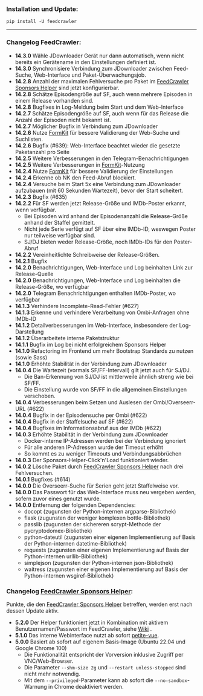 ### Installation und Update:

`pip install -U feedcrawler`

---

### Changelog FeedCrawler:

- **14.3.0** Wähle JDownloader Gerät nur dann automatisch, wenn nicht bereits ein Gerätename in den Einstellungen
  definiert ist.
- **14.3.0** Synchronisiere Verbindung zum JDownloader zwischen Feed-Suche, Web-Interface und Paket-Überwachungsjob.
- **14.2.8** Anzahl der maximalen Fehlversuche pro Paket im 
  [FeedCrawler Sponsors Helper](https://github.com/rix1337/FeedCrawler/wiki/5.-FeedCrawler-Sponsors-Helper) sind jetzt
  konfigurierbar.
- **14.2.8** Schätze Episodengröße auf SF, auch wenn mehrere Episoden in einem Release vorhanden sind.
- **14.2.8** Bugfixes in Log-Meldung beim Start und dem Web-Interface
- **14.2.7** Schätze Episodengröße auf SF, auch wenn für das Release die Anzahl der Episoden nicht bekannt ist.
- **14.2.7** Möglicher Bugfix in Verbindung zum JDownloader
- **14.2.6** Nutze [FormKit](https://formkit.com/) für bessere Validierung der Web-Suche und Suchlisten.
- **14.2.6** Bugfix (#639): Web-Interface beachtet wieder die gesetzte Paketanzahl pro Seite
- **14.2.5** Weitere Verbesserungen in den Telegram-Benachrichtigungen
- **14.2.5** Weitere Verbesserungen in [FormKit](https://formkit.com/)-Nutzung
- **14.2.4** Nutze [FormKit](https://formkit.com/) für bessere Validierung der Einstellungen
- **14.2.4** Erkenne ob NK den Feed-Abruf blockiert.
- **14.2.4** Versuche beim Start 5x eine Verbindung zum JDownloader aufzubauen (mit 60 Sekunden Wartezeit),
  bevor der Start scheitert.
- **14.2.3** Bugfix (#635)
- **14.2.2** Für SF werden jetzt Release-Größe und IMDb-Poster erkannt, wenn verfügbar.
  - Bei Episoden wird anhand der Episodenanzahl die Release-Größe anhand der Staffel gemittelt.
  - Nicht jede Serie verfügt auf SF über eine IMDb-ID, weswegen Poster nur teilweise verfügbar sind.
  - SJ/DJ bieten weder Release-Größe, noch IMDb-IDs für den Poster-Abruf
- **14.2.2** Vereinheitlichte Schreibweise der Release-Größen.
- **14.2.1** Bugfix
- **14.2.0** Benachrichtigungen, Web-Interface und Log beinhalten Link zur Release-Quelle
- **14.2.0** Benachrichtigungen, Web-Interface und Log beinhalten die Release-Größe, wo verfügbar
- **14.2.0** Telegram Benachrichtigungen enthalten IMDb-Poster, wo verfügbar
- **14.1.3** Verhindere Incomplete-Read-Fehler (#627)
- **14.1.3** Erkenne und verhindere Verarbeitung von Ombi-Anfragen ohne IMDb-ID
- **14.1.2** Detailverbesserungen im Web-Interface, insbesondere der Log-Darstellung
- **14.1.2** Überarbeitete interne Paketstruktur
- **14.1.1** Bugfix im Log bei nicht erfolgreichem Sponsors Helper
- **14.1.0** Refactoring im Frontend um mehr Bootstrap Standards zu nutzen (sowie Sass)
- **14.1.0** Erhöhte Stabilität in der Verbindung zum JDownloader
- **14.0.4** Die Wartezeit (vormals SF/FF-Intervall) gilt jetzt auch für SJ/DJ.
    - Die Ban-Erkennung von SJ/DJ ist mittlerweile ähnlich streng wie bei SF/FF.
    - Die Einstellung wurde von SF/FF in die allgemeinen Einstellungen verschoben.
- **14.0.4** Verbesserungen beim Setzen und Auslesen der Ombi/Overseerr-URL (#622)
- **14.0.4** Bugfix in der Episodensuche per Ombi (#622)
- **14.0.4** Bugfix in der Staffelsuche auf SF (#622)
- **14.0.4** Bugfixes im Informationsabruf aus der IMDb (#622)
- **14.0.3** Erhöhte Stabilität in der Verbindung zum JDownloader
    - Docker-interne IP-Adressen werden bei der Verbindung ignoriert
    - Für alle anderen IP-Adressen wurde der Timeout erhöht
    - So kommt es zu weniger Timeouts und Verbindungsabbrüchen
- **14.0.3** Der Sponsors-Helper-Click'n'Load funktioniert wieder.
- **14.0.2** Lösche Paket
  durch [FeedCrawler Sponsors Helper](https://github.com/rix1337/FeedCrawler/wiki/5.-FeedCrawler-Sponsors-Helper) nach
  drei Fehlversuchen.
- **14.0.1** Bugfixes (#614)
- **14.0.0** Die Overseerr-Suche für Serien geht jetzt Staffelweise vor.
- **14.0.0** Das Passwort für das Web-Interface muss neu vergeben werden, sofern zuvor eines genutzt wurde.
- **14.0.0** Entfernung der folgenden Dependencies:
    - docopt (zugunsten der Python-internen argparse-Bibliothek)
    - flask (zugunsten der weniger komplexen bottle-Bibliothek)
    - passlib (zugunsten der sichereren scrypt-Methode der pycryptodomex-Bibliothek)
    - python-dateutil (zugunsten einer eigenen Implementierung auf Basis der Python-internen datetime-Bibliothek)
    - requests (zugunsten einer eigenen Implementierung auf Basis der Python-internen urllib-Bibliothek)
    - simplejson (zugunsten der Python-internen json-Bibliothek)
    - waitress (zugunsten einer eigenen Implementierung auf Basis der Python-internen wsgiref-Bibliothek)

### Changelog [FeedCrawler Sponsors Helper](https://github.com/rix1337/FeedCrawler/wiki/5.-FeedCrawler-Sponsors-Helper):

Punkte, die den [FeedCrawler Sponsors Helper](https://github.com/rix1337/RSScrawler/wiki/5.-FeedCrawler-Sponsors-Helper)
betreffen, werden erst nach dessen Update aktiv.

- **5.2.0** Der Helper funktioniert jetzt in Kombination mit aktivem Benutzernamen/Passwort im FeedCrawler,
  siehe [Wiki](https://github.com/rix1337/FeedCrawler/wiki/5.-FeedCrawler-Sponsors-Helper#passwortgesch%C3%BCtzter-feedcrawler)
  .
- **5.1.0** Das interne Webinterface nutzt ab sofort [petite-vue](https://github.com/vuejs/petite-vue).
- **5.0.0** Basiert ab sofort auf eigenem Basis-Image (Ubuntu 22.04 und Google Chrome 100)
    - Die Funktionalität entspricht der Vorversion inklusive Zugriff per VNC/Web-Browser.
    - Die Parameter `--shm-size 2g` und `--restart unless-stopped` sind nicht mehr notwendig.
    - Mit dem `--privileged`-Parameter kann ab sofort die `--no-sandbox`-Warnung in Chrome deaktiviert werden.
